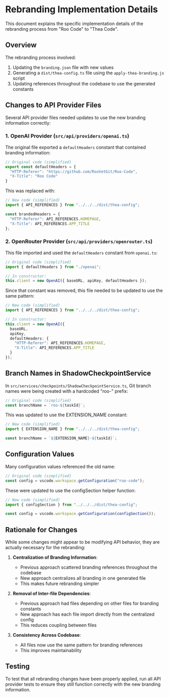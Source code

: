 # Rebranding Implementation Details

This document explains the specific implementation details of the rebranding process from "Roo Code" to "Thea Code".

## Overview

The rebranding process involved:

1. Updating the `branding.json` file with new values
2. Generating a `dist/thea-config.ts` file using the `apply-thea-branding.js` script
3. Updating references throughout the codebase to use the generated constants

## Changes to API Provider Files

Several API provider files needed updates to use the new branding information correctly:

### 1. OpenAI Provider (`src/api/providers/openai.ts`)

The original file exported a `defaultHeaders` constant that contained branding information:

```typescript
// Original code (simplified)
export const defaultHeaders = {
  "HTTP-Referer": "https://github.com/RooVetGit/Roo-Code",
  "X-Title": "Roo Code"
}
```

This was replaced with:

```typescript
// New code (simplified)
import { API_REFERENCES } from "../../../dist/thea-config";

const brandedHeaders = {
  "HTTP-Referer": API_REFERENCES.HOMEPAGE,
  "X-Title": API_REFERENCES.APP_TITLE
};
```

### 2. OpenRouter Provider (`src/api/providers/openrouter.ts`)

This file imported and used the `defaultHeaders` constant from `openai.ts`:

```typescript
// Original code (simplified)
import { defaultHeaders } from "./openai";

// In constructor:
this.client = new OpenAI({ baseURL, apiKey, defaultHeaders });
```

Since that constant was removed, this file needed to be updated to use the same pattern:

```typescript
// New code (simplified)
import { API_REFERENCES } from "../../../dist/thea-config";

// In constructor:
this.client = new OpenAI({ 
  baseURL, 
  apiKey, 
  defaultHeaders: {
    "HTTP-Referer": API_REFERENCES.HOMEPAGE,
    "X-Title": API_REFERENCES.APP_TITLE
  } 
});
```

## Branch Names in ShadowCheckpointService

In `src/services/checkpoints/ShadowCheckpointService.ts`, Git branch names were being created with a hardcoded "roo-" prefix:

```typescript
// Original code (simplified)
const branchName = `roo-${taskId}`;
```

This was updated to use the EXTENSION_NAME constant:

```typescript
// New code (simplified)
import { EXTENSION_NAME } from "../../../dist/thea-config";

const branchName = `${EXTENSION_NAME}-${taskId}`;
```

## Configuration Values

Many configuration values referenced the old name:

```typescript
// Original code (simplified)
const config = vscode.workspace.getConfiguration("roo-code");
```

These were updated to use the configSection helper function:

```typescript
// New code (simplified)
import { configSection } from "../../../dist/thea-config";

const config = vscode.workspace.getConfiguration(configSection());
```

## Rationale for Changes

While some changes might appear to be modifying API behavior, they are actually necessary for the rebranding:

1. **Centralization of Branding Information**: 
   - Previous approach scattered branding references throughout the codebase
   - New approach centralizes all branding in one generated file
   - This makes future rebranding simpler

2. **Removal of Inter-file Dependencies**:
   - Previous approach had files depending on other files for branding constants
   - New approach has each file import directly from the centralized config
   - This reduces coupling between files

3. **Consistency Across Codebase**:
   - All files now use the same pattern for branding references
   - This improves maintainability

## Testing

To test that all rebranding changes have been properly applied, run all API provider tests to ensure they still function correctly with the new branding information.